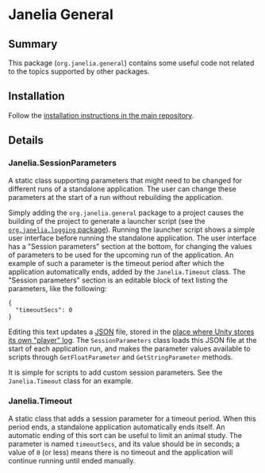 # Janelia General

## Summary

This package (`org.janelia.general`) contains some useful code not related to the topics supported by other packages.


## Installation

Follow the [installation instructions in the main repository](https://github.com/JaneliaSciComp/janelia-unity-toolkit/blob/master/README.md#installation).

## Details

### Janelia.SessionParameters

A static class supporting parameters that might need to be changed for different runs of a standalone application.  The user can change these parameters at the start of a run without rebuilding the application.

Simply adding the `org.janelia.general` package to a project causes the building of the project to generate a launcher script (see the [`org.janelia.logging` package](https://github.com/JaneliaSciComp/janelia-unity-toolkit/tree/master/org.janelia.logging)).  Running the launcher script shows a simple user interface before running the standalone application.  The user interface has a "Session parameters" section at the bottom, for changing the values of parameters to be used for the upcoming run of the application.  An example of such a parameter is the timeout period after which the application automatically ends, added by the `Janelia.Timeout` class.  The "Session parameters" section is an editable block of text listing the parameters, like the following:
```
{
  "timeoutSecs": 0
}
```
Editing this text updates a [JSON](https://en.wikipedia.org/wiki/JSON) file, stored in the [place where Unity stores its own "player" log](https://docs.unity3d.com/Manual/LogFiles.html).  The `SessionParameters` class loads this JSON file at the start of each application run, and makes the parameter values available to scripts through `GetFloatParameter` and `GetStringParameter` methods.

It is simple for scripts to add custom session parameters.  See the `Janelia.Timeout` class for an example.

### Janelia.Timeout

A static class that adds a session parameter for a timeout period.  When this period ends, a standalone application automatically ends itself.  An automatic ending of this sort can be useful to limit an animal study.  The parameter is named `timeoutSecs`, and its value should be in seconds; a value of `0` (or less) means there is no timeout and the application will continue running until ended manually.
